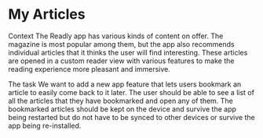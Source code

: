 # My Articles


Context
The Readly app has various kinds of content on offer. The magazine is most popular among them, but the app also recommends individual articles that it thinks the user will find interesting. These articles are opened in a custom reader view with various features to make the reading experience more pleasant and immersive.

The task
We want to add a new app feature that lets users bookmark an article to easily come back to it later. The user should be able to see a list of all the articles that they have bookmarked and open any of them. The bookmarked articles should be kept on the device and survive the app being restarted but do not have to be synced to other devices or survive the app being re-installed.
